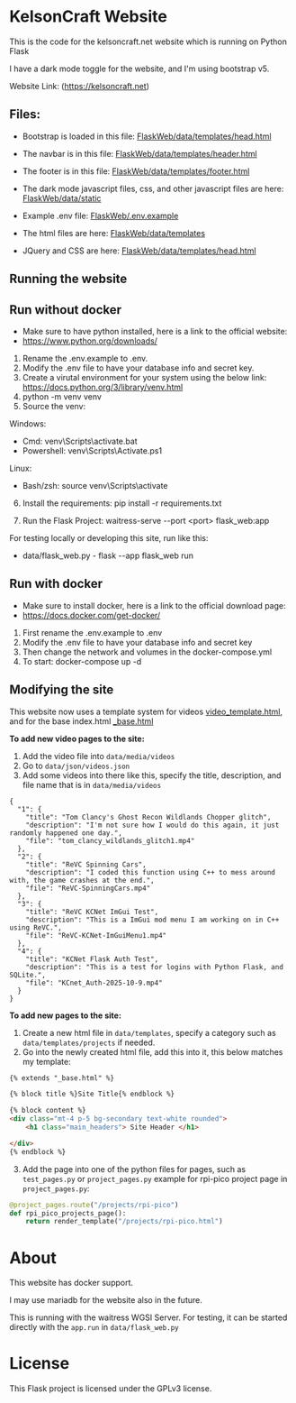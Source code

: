 # KelsonCraft Website

This is the code for the kelsoncraft.net website which is running on Python Flask

I have a dark mode toggle for the website, and I'm using bootstrap v5.

Website Link: (https://kelsoncraft.net)

## Files:
* Bootstrap is loaded in this file: [FlaskWeb/data/templates/head.html](https://github.com/kelson8/FlaskWeb/blob/main/data/templates/partials/head.html)
* The navbar is in this file: [FlaskWeb/data/templates/header.html](https://github.com/kelson8/FlaskWeb/blob/main/data/templates/partials/header.html)
* The footer is in this file: [FlaskWeb/data/templates/footer.html](https://github.com/kelson8/FlaskWeb/blob/main/data/templates/partials/footer.html)
* The dark mode javascript files, css, and other javascript files are here: [FlaskWeb/data/static](https://github.com/kelson8/FlaskWeb/tree/main/data/static)
* Example .env file: [FlaskWeb/.env.example](https://github.com/kelson8/FlaskWeb/blob/main/.env.example)
* The html files are here: [FlaskWeb/data/templates](https://github.com/kelson8/FlaskWeb/tree/main/data/templates)

* JQuery and CSS are here: [FlaskWeb/data/templates/head.html](https://github.com/kelson8/FlaskWeb/blob/main/data/templates/partials/head.html)

## Running the website
## Run without docker
* Make sure to have python installed, here is a link to the official website: 
* https://www.python.org/downloads/
1. Rename the .env.example to .env.
2. Modify the .env file to have your database info and secret key.
3. Create a virutal environment for your system using the below link: https://docs.python.org/3/library/venv.html
4. python -m venv venv
5. Source the venv:

Windows:

* Cmd: venv\Scripts\activate.bat
* Powershell: venv\Scripts\Activate.ps1

Linux:
* Bash/zsh: source venv\Scripts\activate

6. Install the requirements: pip install -r requirements.txt

7. Run the Flask Project: waitress-serve --port \<port\> flask_web:app

For testing locally or developing this site, run like this:
* data/flask_web.py - flask --app flask_web run

## Run with docker

* Make sure to install docker, here is a link to the official download page: 
* https://docs.docker.com/get-docker/
1. First rename the .env.example to .env
2. Modify the .env file to have your database info and secret key
3. Then change the network and volumes in the docker-compose.yml
4. To start: docker-compose up -d

## Modifying the site
This website now uses a template system for videos [video_template.html](https://github.com/kelson8/FlaskWeb/blob/main/data/templates/video_template.html), and for the base index.html [_base.html](https://github.com/kelson8/FlaskWeb/blob/main/data/templates/_base.html)

**To add new video pages to the site:**

1. Add the video file into `data/media/videos`
2. Go to `data/json/videos.json`
3. Add some videos into there like this, specify the title, description, and file name that is in `data/media/videos`
```json: 
{
  "1": {
    "title": "Tom Clancy's Ghost Recon Wildlands Chopper glitch",
    "description": "I'm not sure how I would do this again, it just randomly happened one day.",
    "file": "tom_clancy_wildlands_glitch1.mp4"
  },
  "2": {
    "title": "ReVC Spinning Cars",
    "description": "I coded this function using C++ to mess around with, the game crashes at the end.",
    "file": "ReVC-SpinningCars.mp4"
  },
  "3": {
    "title": "ReVC KCNet ImGui Test",
    "description": "This is a ImGui mod menu I am working on in C++ using ReVC.",
    "file": "ReVC-KCNet-ImGuiMenu1.mp4"
  },
  "4": {
    "title": "KCNet Flask Auth Test",
    "description": "This is a test for logins with Python Flask, and SQLite.",
    "file": "KCnet_Auth-2025-10-9.mp4"
  }
}
```

**To add new pages to the site:**
1. Create a new html file in `data/templates`, specify a category such as `data/templates/projects` if needed.
2. Go into the newly created html file, add this into it, this below matches my template:
```html
{% extends "_base.html" %}

{% block title %}Site Title{% endblock %}

{% block content %}
<div class="mt-4 p-5 bg-secondary text-white rounded">
    <h1 class="main_headers"> Site Header </h1>

</div>
{% endblock %}
```

3. Add the page into one of the python files for pages, such as `test_pages.py` or `project_pages.py` example for rpi-pico project page in `project_pages.py`:
```python
@project_pages.route("/projects/rpi-pico")
def rpi_pico_projects_page():
    return render_template("/projects/rpi-pico.html")
```


# About
This website has docker support.

I may use mariadb for the website also in the future.

This is running with the waitress WGSI Server.
For testing, it can be started directly with the `app.run` in `data/flask_web.py`

# License
This Flask project is licensed under the GPLv3 license.

